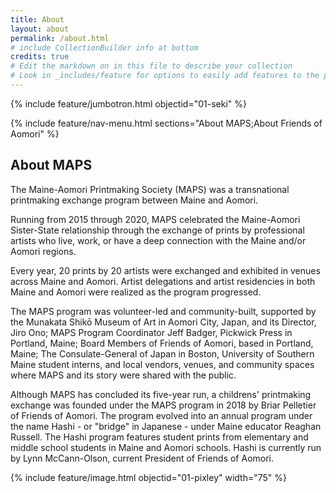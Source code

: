 ```yaml
---
title: About
layout: about
permalink: /about.html
# include CollectionBuilder info at bottom
credits: true
# Edit the markdown on in this file to describe your collection
# Look in _includes/feature for options to easily add features to the page
---
```


{% include feature/jumbotron.html objectid="01-seki" %} 

{% include feature/nav-menu.html sections="About MAPS;About Friends of Aomori" %}
## About MAPS

The Maine-Aomori Printmaking Society (MAPS) was a transnational printmaking exchange program between Maine and Aomori. 

Running from 2015 through 2020, MAPS celebrated the Maine-Aomori Sister-State relationship through the exchange of prints by professional artists who live, work, or have a deep connection with the Maine and/or Aomori regions. 

Every year, 20 prints by 20 artists were exchanged and exhibited in venues across Maine and Aomori. Artist delegations and artist residencies in both Maine and Aomori were realized as the program progressed. 

The MAPS program was volunteer-led and community-built, supported by the Munakata Shikō Museum of Art in Aomori City, Japan, and its Director, Jiro Ono; MAPS Program Coordinator Jeff Badger, Pickwick Press in Portland, Maine; Board Members of Friends of Aomori, based in Portland, Maine; The Consulate-General of Japan in Boston, University of Southern Maine student interns, and local vendors, venues, and community spaces where MAPS and its story were shared with the public.

Although MAPS has concluded its five-year run, a childrens' printmaking exchange was founded under the MAPS program in 2018 by Briar Pelletier of Friends of Aomori. The program evolved into an annual program under the name Hashi - or "bridge" in Japanese - under Maine educator Reaghan Russell. The Hashi program features student prints from elementary and middle school students in Maine and Aomori schools. Hashi is currently run by Lynn McCann-Olson, current President of Friends of Aomori.

{% include feature/image.html objectid="01-pixley" width="75" %} 

